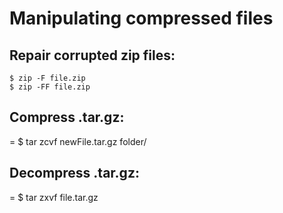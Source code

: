 # Manipulating compressed files

## Repair corrupted zip files:

```
$ zip -F file.zip
$ zip -FF file.zip
```

## Compress .tar.gz:

= $ tar zcvf newFile.tar.gz folder/

## Decompress .tar.gz:

= $ tar zxvf file.tar.gz
